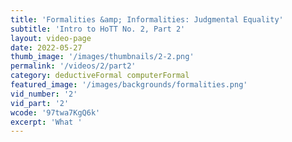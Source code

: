 ```yaml
---
title: 'Formalities &amp; Informalities: Judgmental Equality'
subtitle: 'Intro to HoTT No. 2, Part 2'
layout: video-page
date: 2022-05-27
thumb_image: '/images/thumbnails/2-2.png'
permalink: '/videos/2/part2'
category: deductiveFormal computerFormal
featured_image: '/images/backgrounds/formalities.png'
vid_number: '2'
vid_part: '2'
wcode: '97twa7KgQ6k'
excerpt: 'What '
---
```



